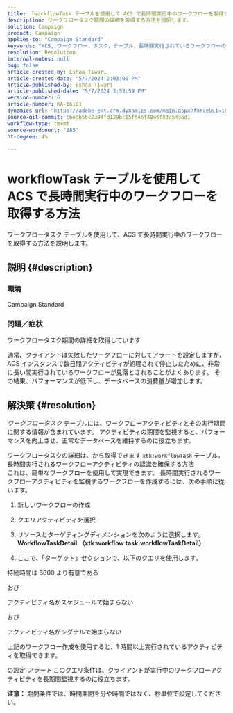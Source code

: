 ```yaml
---
title: 「workflowTask テーブルを使用して ACS で長時間実行中のワークフローを取得する方法」
description: ワークフロータスク期間の詳細を取得する方法を説明します。
solution: Campaign
product: Campaign
applies-to: "Campaign Standard"
keywords: "KCS, ワークフロー，タスク，テーブル，長時間実行されているワークフローの取得，パフォーマンス，ACS"
resolution: Resolution
internal-notes: null
bug: false
article-created-by: Eshaa Tiwari
article-created-date: "5/7/2024 2:03:00 PM"
article-published-by: Eshaa Tiwari
article-published-date: "5/7/2024 3:53:59 PM"
version-number: 6
article-number: KA-16101
dynamics-url: "https://adobe-ent.crm.dynamics.com/main.aspx?forceUCI=1&pagetype=entityrecord&etn=knowledgearticle&id=015f247f-7a0c-ef11-9f8a-6045bd006793"
source-git-commit: c6edb5bc2394fd129bc15f646f48e6f83a5436d1
workflow-type: tm+mt
source-wordcount: '285'
ht-degree: 4%

---
```


# workflowTask テーブルを使用して ACS で長時間実行中のワークフローを取得する方法


ワークフロータスク テーブルを使用して、ACS で長時間実行中のワークフローを取得する方法を説明します。

## 説明 {#description}


### <b>環境</b>

Campaign Standard

### <b>問題／症状</b>

ワークフロータスク期間の詳細を取得しています

通常、クライアントは失敗したワークフローに対してアラートを設定しますが、ACS インスタンスで数日間アクティビティが処理されて停止したために、非常に長い間実行されているワークフローが見落とされることがよくあります。 その結果、パフォーマンスが低下し、データベースの消費量が増加します。


## 解決策 {#resolution}


*ワークフロータスク* テーブルには、ワークフローアクティビティとその実行期間に関する情報が含まれています。 アクティビティの期間を監視すると、パフォーマンスを向上させ、正常なデータベースを維持するのに役立ちます。

ワークフロータスクの詳細は、から取得できます `xtk:workflowTask` テーブル。
<br>長時間実行されるワークフローアクティビティの認識を確保する方法<br>
これは、簡単なワークフローを使用して実現できます。 長時間実行されるワークフローアクティビティを監視するワークフローを作成するには、次の手順に従います。

1. 新しいワークフローの作成

2. クエリアクティビティを選択

3. リソースとターゲティングディメンションを次のように選択します。 <b>WorkflowTaskDetail</b> <b>（xtk:workflow task:workflowTaskDetail）</b>

4. ここで、「ターゲット」セクションで、以下のクエリを使用します。

持続時間は 3600 より有意である

おび

アクティビティ名がスケジュールで始まらない

おび

アクティビティ名がシグナルで始まらない



上記のワークフロー作成を使用すると、1 時間以上実行されているアクティビティを取得できます。

の設定 *アラート* このクエリ条件は、クライアントが実行中のワークフローアクティビティを長期間監視するのに役立ちます。

<b>注意：</b> 期間条件では、時間期間を分や時間ではなく、秒単位で設定してください。
